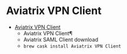 # Aviatrix VPN Client
- [Aviatrix VPN Client](https://docs.aviatrix.com/Downloads/samlclient.html)
  -  Aviatrix VPN Client¶
  - Aviatrix SAML Client download
  - `brew cask install Aviatrix VPN Client`
